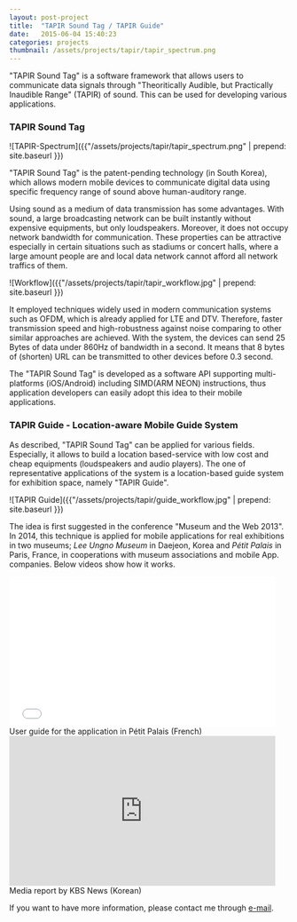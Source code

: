 ```yaml
---
layout: post-project
title:  "TAPIR Sound Tag / TAPIR Guide"
date:   2015-06-04 15:40:23
categories: projects 
thumbnail: /assets/projects/tapir/tapir_spectrum.png
---
```


"TAPIR Sound Tag" is a software framework that allows users to communicate data signals through "Theoritically Audible, but Practically Inaudible Range" (TAPIR) of sound. This can be used for developing various applications. 

<!-- more -->

### TAPIR Sound Tag

![TAPIR-Spectrum]({{"/assets/projects/tapir/tapir_spectrum.png" | prepend: site.baseurl }})

"TAPIR Sound Tag" is the patent-pending technology (in South Korea), which allows modern mobile devices to communicate digital data using specific frequency range of sound above human-auditory range.

Using sound as a medium of data transmission has some advantages. With sound, a large broadcasting network can be built instantly without expensive equipments, but only loudspeakers. Moreover, it does not occupy network bandwidth for communication. These properties can be attractive especially in certain situations such as stadiums or concert halls, where a large amount people are and local data network cannot afford all network traffics of them.


![Workflow]({{"/assets/projects/tapir/tapir_workflow.jpg" | prepend: site.baseurl }})

It employed techniques widely used in modern communication systems such as OFDM, which is already applied for LTE and DTV. Therefore, faster transmission speed and high-robustness against noise comparing to other similar approaches are achieved. With the system, the devices can send 25 Bytes of data under 860Hz of bandwidth in a second. It means that 8 bytes of (shorten) URL can be transmitted to other devices before 0.3 second. 

The "TAPIR Sound Tag" is developed as a software API supporting multi-platforms (iOS/Android) including SIMD(ARM NEON) instructions, thus application developers can easily adopt this idea to their mobile applications.

### TAPIR Guide - Location-aware Mobile Guide System

As described, "TAPIR Sound Tag" can be applied for various fields. Especially, it allows to build a location based-service with low cost and cheap equipments (loudspeakers and audio players). The one of representative applications of the system is a location-based guide system for exhibition space, namely "TAPIR Guide".

![TAPIR Guide]({{"/assets/projects/tapir/guide_workflow.jpg" | prepend: site.baseurl }})


The idea is first suggested in the conference "Museum and the Web 2013". In 2014, this technique is applied for mobile applications for real exhibitions in two museums; *Lee Ungno Museum* in Daejeon, Korea and *Pétit Palais* in Paris, France, in cooperations with museum associations and mobile App. companies. Below videos show how it works.

<div class="post-video">
<iframe frameborder="0" width="480" height="270" style="align:center" src="//www.dailymotion.com/embed/video/x218ddd" allowfullscreen></iframe>
User guide for the application in Pétit Palais (French)
</div>

<div class="post-video">
<iframe width="480" height="270" src="https://www.youtube.com/embed/OM8yIDJfM-o" frameborder="0" allowfullscreen></iframe>
Media report by KBS News (Korean)
</div>


If you want to have more information, please contact me through [e-mail](mailto:haven04@gmail.com).

